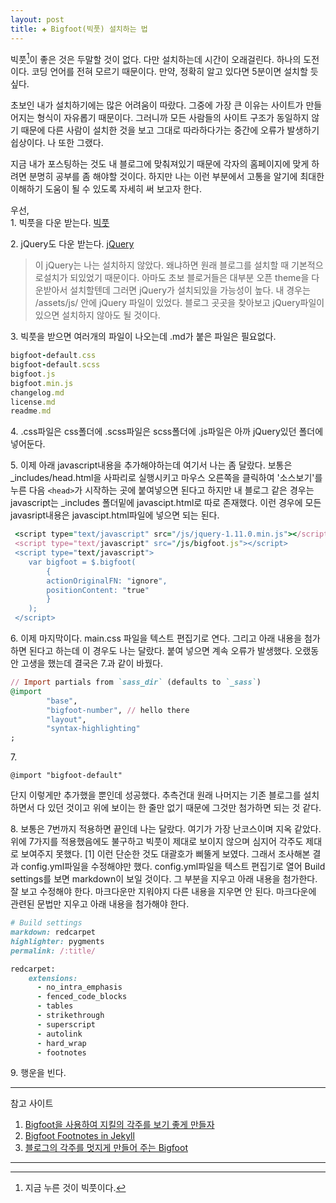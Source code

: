 ```yaml
---  
layout: post  
title: ✚ Bigfoot(빅풋) 설치하는 법
---  
```

빅풋[^1]이 좋은 것은 두말할 것이 없다. 다만 설치하는데 시간이 오래걸린다. 하나의 도전이다. 코딩 언어를 전혀 모르기 때문이다. 만약, 정확히 알고 있다면 5분이면 설치할 듯 싶다. 

초보인 내가 설치하기에는 많은 어려움이 따랐다. 그중에 가장 큰 이유는 사이트가 만들어지는 형식이 자유롭기 때문이다. 그러니까 모든 사람들의 사이트 구조가 동일하지 않기 때문에 다른 사람이 설치한 것을 보고 그대로 따라하다가는 중간에 오류가 발생하기 쉽상이다. 나 또한 그랬다.

지금 내가 포스팅하는 것도 내 블로그에 맞춰져있기 때문에 각자의 홈페이지에 맞게 하려면 분명히 공부를 좀 해야할 것이다. 하지만 나는 이런 부분에서 고통을 알기에 최대한 이해하기 도움이 될 수 있도록 자세히 써 보고자 한다.

우선,  
1\. 빅풋을 다운 받는다.  [빅풋](http://www.bigfootjs.com)  

2\. jQuery도 다운 받는다. [jQuery](http://jquery.com/download/)  
> 이 jQuery는 나는 설치하지 않았다. 왜냐하면 원래 블로그를 설치할 때 기본적으로설치가 되있었기 때문이다. 아마도 초보 블로거들은 대부분 오픈 theme을 다운받아서 설치할텐데 그러면 jQuery가 설치되있을 가능성이 높다. 내 경우는 /assets/js/ 안에 jQuery 파일이 있었다. 블로그 곳곳을 찾아보고 jQuery파일이 있으면 설치하지 않아도 될 것이다.  

3\. 빅풋을 받으면 여러개의 파일이 나오는데 .md가 붙은 파일은 필요없다. 

~~~ruby  
bigfoot-default.css
bigfoot-default.scss
bigfoot.js
bigfoot.min.js
changelog.md
license.md
readme.md  
~~~  


4\. .css파일은 css폴더에 .scss파일은 scss폴더에 .js파일은 아까 jQuery있던 폴더에 넣어둔다.  

5\. 이제 아래 javascript내용을 추가해야하는데 여기서 나는 좀 달랐다. 보통은 _includes/head.html을 사파리로 실행시키고 마우스 오른쪽을 클릭하여 '소스보기'를 누른 다음 `<head>`가 시작하는 곳에 붙여넣으면 된다고 하지만 내 블로그 같은 경우는 javascript는 _includes 폴더밑에 javascipt.html로 따로 존재했다. 이런 경우에 모든 javasript내용은 javascipt.html파일에 넣으면 되는 된다.   

~~~ruby  
 <script type="text/javascript" src="/js/jquery-1.11.0.min.js"></script>
 <script type="text/javascript" src="/js/bigfoot.js"></script>
 <script type="text/javascript">
  	var bigfoot = $.bigfoot(
  		{
  		actionOriginalFN: "ignore",
  		positionContent: "true"
  		}
  	);
 </script>

~~~  


6\. 이제 마지막이다. main.css 파일을 텍스트 편집기로 연다. 그리고 아래 내용을 첨가하면 된다고 하는데 이 경우도 나는 달랐다. 붙여 넣으면 계속 오류가 발생했다. 오랬동안 고생을 했는데 결국은 7\.과 같이 바꿨다.

~~~ruby  
// Import partials from `sass_dir` (defaults to `_sass`)
@import
        "base",
        "bigfoot-number", // hello there
        "layout",
        "syntax-highlighting"
;

~~~  


7\.  

~~~  
@import "bigfoot-default"  
~~~

단지 이렇게만 추가했을 뿐인데 성공했다. 추측건대 원래 나머지는 기존 블로그를 설치하면서 다 있던 것이고 위에 보이는 한 줄만 없기 때문에 그것만 첨가하면 되는 것 같다.

8\. 보통은 7번까지 적용하면 끝인데 나는 달랐다. 여기가 가장 난코스이며 지옥 같았다. 위에 7가지를 적용했음에도 불구하고 빅풋이 제대로 보이지 않으며 심지어 각주도 제대로 보여주지 못했다. [1] 이런 단순한 것도 대괄호가 삐뚤게 보였다. 그래서 조사해본 결과 config.yml파일을 수정해야만 했다. config.yml파일을 텍스트 편집기로 열어 Build settings를 보면 markdown이 보일 것이다. 그 부분을 지우고 아래 내용을 첨가한다. 잘 보고 수정해야 한다. 마크다운만 지워야지 다른 내용을 지우면 안 된다. 마크다운에 관련된 문법만 지우고 아래 내용을 첨가해야 한다.  

~~~ruby  
# Build settings
markdown: redcarpet
highlighter: pygments
permalink: /:title/

redcarpet:
    extensions: 
      - no_intra_emphasis
      - fenced_code_blocks
      - tables
      - strikethrough
      - superscript
      - autolink
      - hard_wrap
      - footnotes
~~~  

  
9\. 행운을 빈다.  




---  

참고 사이트  
1. [Bigfoot을 사용하여 지킬의 각주를 보기 좋게 만들자](http://halryang.net/Bigfoot-footnotes-in-Jekyll/)  
2. [Bigfoot Footnotes in Jekyll](http://jonathanbuys.com/2013/12/27/Bigfoot_Footnotes_in_Jekyll.html)  
3. [블로그의 각주를 멋지게 만들어 주는 Bigfoot](http://yoonjiman.net/2014/12/07/bigfoot/)  

---

[^1]: 지금 누른 것이 빅풋이다.